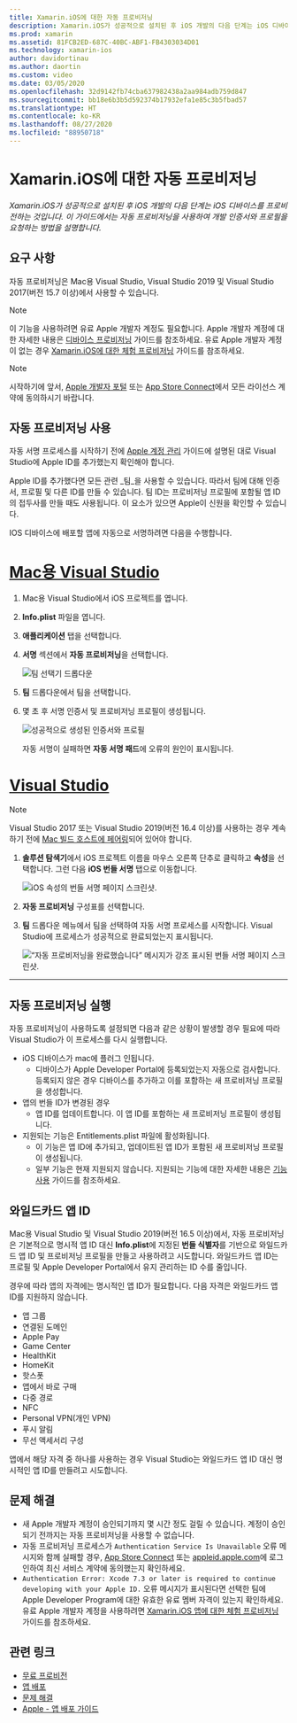 ```yaml
---
title: Xamarin.iOS에 대한 자동 프로비저닝
description: Xamarin.iOS가 성공적으로 설치된 후 iOS 개발의 다음 단계는 iOS 디바이스를 프로비전하는 것입니다. 이 가이드에서는 자동 서명을 사용하여 개발 인증서와 프로필을 요청하는 방법을 설명합니다.
ms.prod: xamarin
ms.assetid: 81FCB2ED-687C-40BC-ABF1-FB4303034D01
ms.technology: xamarin-ios
author: davidortinau
ms.author: daortin
ms.custom: video
ms.date: 03/05/2020
ms.openlocfilehash: 32d9142fb74cba637982438a2aa984adb759d847
ms.sourcegitcommit: bb18e6b3b5d592374b17932efa1e85c3b5fbad57
ms.translationtype: HT
ms.contentlocale: ko-KR
ms.lasthandoff: 08/27/2020
ms.locfileid: "88950718"
---
```

# <a name="automatic-provisioning-for-xamarinios"></a>Xamarin.iOS에 대한 자동 프로비저닝

_Xamarin.iOS가 성공적으로 설치된 후 iOS 개발의 다음 단계는 iOS 디바이스를 프로비전하는 것입니다. 이 가이드에서는 자동 프로비저닝을 사용하여 개발 인증서와 프로필을 요청하는 방법을 설명합니다._

## <a name="requirements"></a>요구 사항

자동 프로비저닝은 Mac용 Visual Studio, Visual Studio 2019 및 Visual Studio 2017(버전 15.7 이상)에서 사용할 수 있습니다. 

> [!NOTE]
> 이 기능을 사용하려면 유료 Apple 개발자 계정도 필요합니다. Apple 개발자 계정에 대한 자세한 내용은 [디바이스 프로비저닝](~/ios/get-started/installation/device-provisioning/index.md) 가이드를 참조하세요.
> 유료 Apple 개발자 계정이 없는 경우 [Xamarin.iOS에 대한 체험 프로비저닝](~/ios/get-started/installation/device-provisioning/free-provisioning.md) 가이드를 참조하세요.

> [!NOTE]
> 시작하기에 앞서, [Apple 개발자 포털](https://developer.apple.com/account/) 또는 [App Store Connect](https://appstoreconnect.apple.com/)에서 모든 라이선스 계약에 동의하시기 바랍니다.


## <a name="enable-automatic-provisioning"></a>자동 프로비저닝 사용

자동 서명 프로세스를 시작하기 전에 [Apple 계정 관리](~/cross-platform/macios/apple-account-management.md) 가이드에 설명된 대로 Visual Studio에 Apple ID를 추가했는지 확인해야 합니다. 

Apple ID를 추가했다면 모든 관련 _팀_을 사용할 수 있습니다. 따라서 팀에 대해 인증서, 프로필 및 다른 ID를 만들 수 있습니다. 팀 ID는 프로비저닝 프로필에 포함될 앱 ID의 접두사를 만들 때도 사용됩니다. 이 요소가 있으면 Apple이 신원을 확인할 수 있습니다.

IOS 디바이스에 배포할 앱에 자동으로 서명하려면 다음을 수행합니다.

# <a name="visual-studio-for-mac"></a>[Mac용 Visual Studio](#tab/macos)

1. Mac용 Visual Studio에서 iOS 프로젝트를 엽니다.

2. **Info.plist** 파일을 엽니다.

3. **애플리케이션** 탭을 선택합니다.

4. **서명** 섹션에서 **자동 프로비저닝**을 선택합니다.

    ![팀 선택기 드롭다운](automatic-provisioning-images/image2.png)

5. **팀** 드롭다운에서 팀을 선택합니다.

6. 몇 초 후 서명 인증서 및 프로비저닝 프로필이 생성됩니다.

    ![성공적으로 생성된 인증서와 프로필](automatic-provisioning-images/image5.png)

    자동 서명이 실패하면 **자동 서명 패드**에 오류의 원인이 표시됩니다.

# <a name="visual-studio"></a>[Visual Studio](#tab/windows)

> [!NOTE]
> Visual Studio 2017 또는 Visual Studio 2019(버전 16.4 이상)를 사용하는 경우 계속하기 전에 [Mac 빌드 호스트에 페어링](~/ios/get-started/installation/windows/connecting-to-mac/index.md)되어 있어야 합니다.

1. **솔루션 탐색기**에서 iOS 프로젝트 이름을 마우스 오른쪽 단추로 클릭하고 **속성**을 선택합니다. 그런 다음 **iOS 번들 서명** 탭으로 이동합니다.

    ![iOS 속성의 번들 서명 페이지 스크린샷.](automatic-provisioning-images/bundle-signing-win.png)

2. **자동 프로비저닝** 구성표를 선택합니다.

3. **팀** 드롭다운 메뉴에서 팀을 선택하여 자동 서명 프로세스를 시작합니다. Visual Studio에 프로세스가 성공적으로 완료되었는지 표시됩니다.

    ![“자동 프로비저닝을 완료했습니다” 메시지가 강조 표시된 번들 서명 페이지 스크린샷.](automatic-provisioning-images/signing-success-win.png)

-----

## <a name="run-automatic-provisioning"></a>자동 프로비저닝 실행

자동 프로비저닝이 사용하도록 설정되면 다음과 같은 상황이 발생할 경우 필요에 따라 Visual Studio가 이 프로세스를 다시 실행합니다.

- iOS 디바이스가 mac에 플러그 인됩니다.
  - 디바이스가 Apple Developer Portal에 등록되었는지 자동으로 검사합니다. 등록되지 않은 경우 디바이스를 추가하고 이를 포함하는 새 프로비저닝 프로필을 생성합니다.
- 앱의 번들 ID가 변경된 경우
  - 앱 ID를 업데이트합니다. 이 앱 ID를 포함하는 새 프로비저닝 프로필이 생성됩니다.
- 지원되는 기능은 Entitlements.plist 파일에 활성화됩니다.
  - 이 기능은 앱 ID에 추가되고, 업데이트된 앱 ID가 포함된 새 프로비저닝 프로필이 생성됩니다.
  - 일부 기능은 현재 지원되지 않습니다. 지원되는 기능에 대한 자세한 내용은 [기능 사용](~/ios/deploy-test/provisioning/capabilities/index.md) 가이드를 참조하세요.

## <a name="wildcard-app-ids"></a>와일드카드 앱 ID

Mac용 Visual Studio 및 Visual Studio 2019(버전 16.5 이상)에서, 자동 프로비저닝은 기본적으로 명시적 앱 ID 대신 **Info.plist**에 지정된 **번들 식별자**를 기반으로 와일드카드 앱 ID 및 프로비저닝 프로필을 만들고 사용하려고 시도합니다. 와일드카드 앱 ID는 프로필 및 Apple Developer Portal에서 유지 관리하는 ID 수를 줄입니다.

경우에 따라 앱의 자격에는 명시적인 앱 ID가 필요합니다. 다음 자격은 와일드카드 앱 ID를 지원하지 않습니다.

- 앱 그룹
- 연결된 도메인
- Apple Pay
- Game Center
- HealthKit
- HomeKit
- 핫스폿
- 앱에서 바로 구매
- 다중 경로
- NFC
- Personal VPN(개인 VPN)
- 푸시 알림
- 무선 액세서리 구성

앱에서 해당 자격 중 하나를 사용하는 경우 Visual Studio는 와일드카드 앱 ID 대신 명시적인 앱 ID를 만들려고 시도합니다.

## <a name="troubleshoot"></a>문제 해결 

- 새 Apple 개발자 계정이 승인되기까지 몇 시간 정도 걸릴 수 있습니다. 계정이 승인되기 전까지는 자동 프로비저닝을 사용할 수 없습니다.
- 자동 프로비저닝 프로세스가 `Authentication Service Is Unavailable` 오류 메시지와 함께 실패할 경우, [App Store Connect](https://appstoreconnect.apple.com/) 또는 [appleid.apple.com](https://appleid.apple.com)에 로그인하여 최신 서비스 계약에 동의했는지 확인하세요.
- `Authentication Error: Xcode 7.3 or later is required to continue developing with your Apple ID.` 오류 메시지가 표시된다면 선택한 팀에 Apple Developer Program에 대한 유효한 유료 멤버 자격이 있는지 확인하세요. 유료 Apple 개발자 계정을 사용하려면 [Xamarin.iOS 앱에 대한 체험 프로비저닝](~/ios/get-started/installation/device-provisioning/free-provisioning.md) 가이드를 참조하세요.

## <a name="related-links"></a>관련 링크

- [무료 프로비전](~/ios/get-started/installation/device-provisioning/free-provisioning.md)
- [앱 배포](~/ios/deploy-test/app-distribution/index.md)
- [문제 해결](~/ios/deploy-test/troubleshooting.md)
- [Apple - 앱 배포 가이드](https://developer.apple.com/library/ios/documentation/IDEs/Conceptual/AppDistributionGuide/Introduction/Introduction.html)

